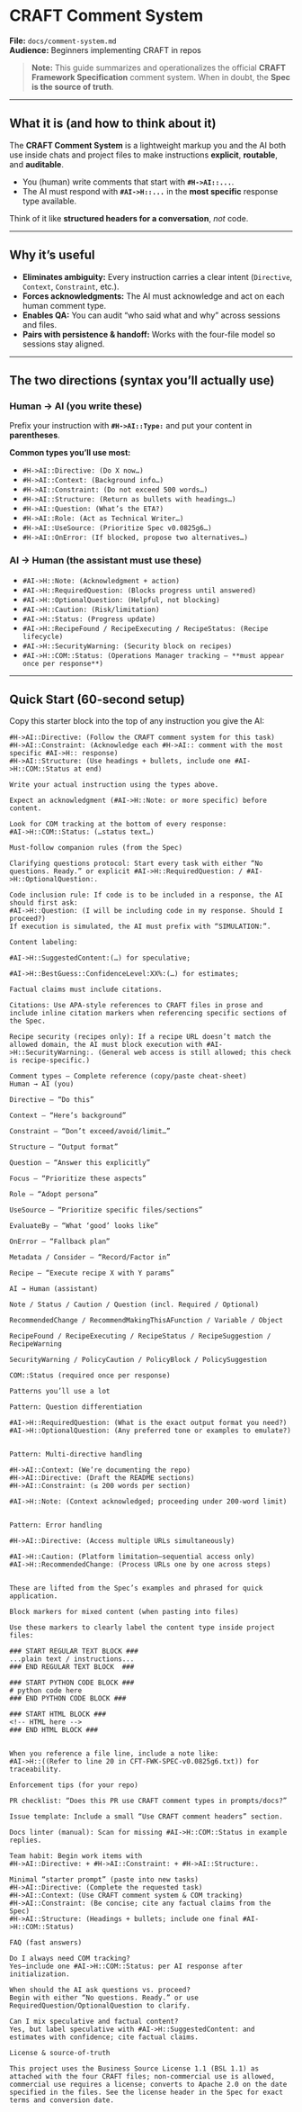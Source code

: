 # CRAFT Comment System
**File:** `docs/comment-system.md`  
**Audience:** Beginners implementing CRAFT in repos

> **Note:** This guide summarizes and operationalizes the official **CRAFT Framework Specification** comment system. When in doubt, the **Spec is the source of truth**.

---

## What it is (and how to think about it)

The **CRAFT Comment System** is a lightweight markup you and the AI both use inside chats and project files to make instructions **explicit**, **routable**, and **auditable**.

- You (human) write comments that start with **`#H->AI::...`**.  
- The AI must respond with **`#AI->H::...`** in the **most specific** response type available.

Think of it like **structured headers for a conversation**, *not* code.

---

## Why it’s useful

- **Eliminates ambiguity:** Every instruction carries a clear intent (`Directive`, `Context`, `Constraint`, etc.).  
- **Forces acknowledgments:** The AI must acknowledge and act on each human comment type.  
- **Enables QA:** You can audit “who said what and why” across sessions and files.  
- **Pairs with persistence & handoff:** Works with the four-file model so sessions stay aligned.

---

## The two directions (syntax you’ll actually use)

### Human → AI (you write these)

Prefix your instruction with **`#H->AI::Type:`** and put your content in **parentheses**.

**Common types you’ll use most:**
- `#H->AI::Directive: (Do X now…)`
- `#H->AI::Context: (Background info…)`
- `#H->AI::Constraint: (Do not exceed 500 words…)`
- `#H->AI::Structure: (Return as bullets with headings…)`
- `#H->AI::Question: (What’s the ETA?)`
- `#H->AI::Role: (Act as Technical Writer…)`
- `#H->AI::UseSource: (Prioritize Spec v0.0825g6…)`
- `#H->AI::OnError: (If blocked, propose two alternatives…)`

### AI → Human (the assistant must use these)

- `#AI->H::Note: (Acknowledgment + action)`  
- `#AI->H::RequiredQuestion: (Blocks progress until answered)`  
- `#AI->H::OptionalQuestion: (Helpful, not blocking)`  
- `#AI->H::Caution: (Risk/limitation)`  
- `#AI->H::Status: (Progress update)`  
- `#AI->H::RecipeFound / RecipeExecuting / RecipeStatus: (Recipe lifecycle)`  
- `#AI->H::SecurityWarning: (Security block on recipes)`  
- `#AI->H::COM::Status: (Operations Manager tracking — **must appear once per response**)`

---

## Quick Start (60-second setup)

Copy this starter block into the top of any instruction you give the AI:

```text
#H->AI::Directive: (Follow the CRAFT comment system for this task)
#H->AI::Constraint: (Acknowledge each #H->AI:: comment with the most specific #AI->H:: response)
#H->AI::Structure: (Use headings + bullets, include one #AI->H::COM::Status at end)

Write your actual instruction using the types above.

Expect an acknowledgment (#AI->H::Note: or more specific) before content.

Look for COM tracking at the bottom of every response:
#AI->H::COM::Status: (…status text…)

Must-follow companion rules (from the Spec)

Clarifying questions protocol: Start every task with either “No questions. Ready.” or explicit #AI->H::RequiredQuestion: / #AI->H::OptionalQuestion:.

Code inclusion rule: If code is to be included in a response, the AI should first ask:
#AI->H::Question: (I will be including code in my response. Should I proceed?)
If execution is simulated, the AI must prefix with “SIMULATION:”.

Content labeling:

#AI->H::SuggestedContent:(…) for speculative;

#AI->H::BestGuess::ConfidenceLevel:XX%:(…) for estimates;

Factual claims must include citations.

Citations: Use APA-style references to CRAFT files in prose and include inline citation markers when referencing specific sections of the Spec.

Recipe security (recipes only): If a recipe URL doesn’t match the allowed domain, the AI must block execution with #AI->H::SecurityWarning:. (General web access is still allowed; this check is recipe-specific.)

Comment types — Complete reference (copy/paste cheat-sheet)
Human → AI (you)

Directive – “Do this”

Context – “Here’s background”

Constraint – “Don’t exceed/avoid/limit…”

Structure – “Output format”

Question – “Answer this explicitly”

Focus – “Prioritize these aspects”

Role – “Adopt persona”

UseSource – “Prioritize specific files/sections”

EvaluateBy – “What ‘good’ looks like”

OnError – “Fallback plan”

Metadata / Consider – “Record/Factor in”

Recipe – “Execute recipe X with Y params”

AI → Human (assistant)

Note / Status / Caution / Question (incl. Required / Optional)

RecommendedChange / RecommendMakingThisAFunction / Variable / Object

RecipeFound / RecipeExecuting / RecipeStatus / RecipeSuggestion / RecipeWarning

SecurityWarning / PolicyCaution / PolicyBlock / PolicySuggestion

COM::Status (required once per response)

Patterns you’ll use a lot

Pattern: Question differentiation

#AI->H::RequiredQuestion: (What is the exact output format you need?)
#AI->H::OptionalQuestion: (Any preferred tone or examples to emulate?)


Pattern: Multi-directive handling

#H->AI::Context: (We’re documenting the repo)
#H->AI::Directive: (Draft the README sections)
#H->AI::Constraint: (≤ 200 words per section)

#AI->H::Note: (Context acknowledged; proceeding under 200-word limit)


Pattern: Error handling

#H->AI::Directive: (Access multiple URLs simultaneously)

#AI->H::Caution: (Platform limitation—sequential access only)
#AI->H::RecommendedChange: (Process URLs one by one across steps)


These are lifted from the Spec’s examples and phrased for quick application.

Block markers for mixed content (when pasting into files)

Use these markers to clearly label the content type inside project files:

### START REGULAR TEXT BLOCK ###
...plain text / instructions...
### END REGULAR TEXT BLOCK  ###

### START PYTHON CODE BLOCK ###
# python code here
### END PYTHON CODE BLOCK ###

### START HTML BLOCK ###
<!-- HTML here -->
### END HTML BLOCK ###


When you reference a file line, include a note like:
#AI->H::((Refer to line 20 in CFT-FWK-SPEC-v0.0825g6.txt)) for traceability.

Enforcement tips (for your repo)

PR checklist: “Does this PR use CRAFT comment types in prompts/docs?”

Issue template: Include a small “Use CRAFT comment headers” section.

Docs linter (manual): Scan for missing #AI->H::COM::Status in example replies.

Team habit: Begin work items with
#H->AI::Directive: + #H->AI::Constraint: + #H->AI::Structure:.

Minimal “starter prompt” (paste into new tasks)
#H->AI::Directive: (Complete the requested task)
#H->AI::Context: (Use CRAFT comment system & COM tracking)
#H->AI::Constraint: (Be concise; cite any factual claims from the Spec)
#H->AI::Structure: (Headings + bullets; include one final #AI->H::COM::Status)

FAQ (fast answers)

Do I always need COM tracking?
Yes—include one #AI->H::COM::Status: per AI response after initialization.

When should the AI ask questions vs. proceed?
Begin with either “No questions. Ready.” or use RequiredQuestion/OptionalQuestion to clarify.

Can I mix speculative and factual content?
Yes, but label speculative with #AI->H::SuggestedContent: and estimates with confidence; cite factual claims.

License & source-of-truth

This project uses the Business Source License 1.1 (BSL 1.1) as attached with the four CRAFT files; non-commercial use is allowed, commercial use requires a license; converts to Apache 2.0 on the date specified in the files. See the license header in the Spec for exact terms and conversion date.
